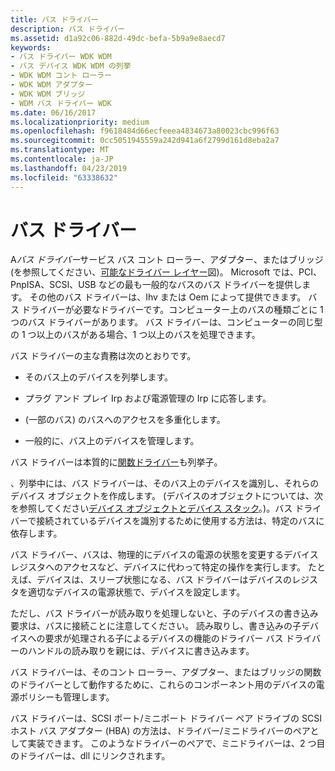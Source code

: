```yaml
---
title: バス ドライバー
description: バス ドライバー
ms.assetid: d1a92c06-882d-49dc-befa-5b9a9e8aecd7
keywords:
- バス ドライバー WDK WDM
- バス デバイス WDK WDM の列挙
- WDK WDM コント ローラー
- WDK WDM アダプター
- WDK WDM ブリッジ
- WDM バス ドライバー WDK
ms.date: 06/16/2017
ms.localizationpriority: medium
ms.openlocfilehash: f9618484d66ecfeeea4834673a80023cbc996f63
ms.sourcegitcommit: 0cc5051945559a242d941a6f2799d161d8eba2a7
ms.translationtype: MT
ms.contentlocale: ja-JP
ms.lasthandoff: 04/23/2019
ms.locfileid: "63338632"
---
```

# <a name="bus-drivers"></a>バス ドライバー





A*バス ドライバー*サービス バス コント ローラー、アダプター、またはブリッジ (を参照してください、[可能なドライバー レイヤー](types-of-wdm-drivers.md#possible-driver-layers)図)。 Microsoft では、PCI、PnpISA、SCSI、USB などの最も一般的なバスのバス ドライバーを提供します。 その他のバス ドライバーは、Ihv または Oem によって提供できます。 バス ドライバーが必要なドライバーです。コンピューター上のバスの種類ごとに 1 つのバス ドライバーがあります。 バス ドライバーは、コンピューターの同じ型の 1 つ以上のバスがある場合、1 つ以上のバスを処理できます。

バス ドライバーの主な責務は次のとおりです。

-   そのバス上のデバイスを列挙します。

-   プラグ アンド プレイ Irp および電源管理の Irp に応答します。

-   (一部のバス) のバスへのアクセスを多重化します。

-   一般的に、バス上のデバイスを管理します。

バス ドライバーは本質的に[関数ドライバー](function-drivers.md)も列挙子。

、列挙中には、バス ドライバーは、そのバス上のデバイスを識別し、それらのデバイス オブジェクトを作成します。 (デバイスのオブジェクトについては、次を参照してください[デバイス オブジェクトとデバイス スタック](device-objects-and-device-stacks.md)。)。バス ドライバーで接続されているデバイスを識別するために使用する方法は、特定のバスに依存します。

バス ドライバー、バスは、物理的にデバイスの電源の状態を変更するデバイス レジスタへのアクセスなど、デバイスに代わって特定の操作を実行します。 たとえば、デバイスは、スリープ状態になる、バス ドライバーはデバイスのレジスタを適切なデバイスの電源状態で、デバイスを設定します。

ただし、バス ドライバーが読み取りを処理しないと、子のデバイスの書き込み要求は、バスに接続ことに注意してください。 読み取りし、書き込みの子デバイスへの要求が処理される子によるデバイスの機能のドライバー バス ドライバーのハンドルの読み取りを親には、デバイスに書き込みます。

バス ドライバーは、そのコント ローラー、アダプター、またはブリッジの関数のドライバーとして動作するために、これらのコンポーネント用のデバイスの電源ポリシーも管理します。

バス ドライバーは、SCSI ポート/ミニポート ドライバー ペア ドライブの SCSI ホスト バス アダプター (HBA) の方法は、ドライバー/ミニドライバーのペアとして実装できます。 このようなドライバーのペアで、ミニドライバーは、2 つ目のドライバーは、dll にリンクされます。

 

 




